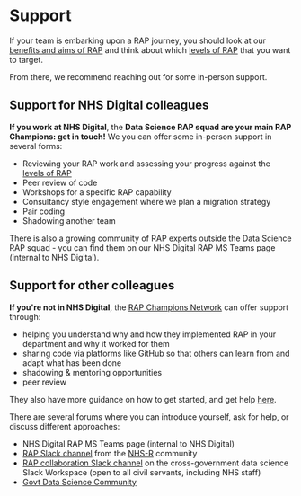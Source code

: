 # Support

If your team is embarking upon a RAP journey, you should look at our [benefits and aims of RAP][1] and think about which [levels of RAP][2] that you want to target.

From there, we recommend reaching out for some in-person support.

## Support for NHS Digital colleagues

**If you work at NHS Digital**, the **Data Science RAP squad are your main RAP Champions: get in touch!** We you can offer some in-person support in several forms:

- Reviewing your RAP work and assessing your progress against the [levels of RAP][2]
- Peer review of code
- Workshops for a specific RAP capability
- Consultancy style engagement where we plan a migration strategy
- Pair coding
- Shadowing another team

There is also a growing community of RAP experts outside the Data Science RAP squad - you can find them on our NHS Digital RAP MS Teams page (internal to NHS Digital).

## Support for other colleagues

**If you're not in NHS Digital**, the [RAP Champions Network](https://analysisfunction.civilservice.gov.uk/support/reproducible-analytical-pipelines/reproducible-analytical-pipeline-rap-champions) can offer support through:

- helping you understand why and how they implemented RAP in your department and why it worked for them
- sharing code via platforms like GitHub so that others can learn from and adapt what has been done
- shadowing & mentoring opportunities
- peer review

They also have more guidance on how to get started, and get help [here](https://dataingovernment.blog.gov.uk/2022/08/08/mentoring-a-successful-rap-project/).

There are several forums where you can introduce yourself, ask for help, or discuss different approaches:

- NHS Digital RAP MS Teams page (internal to NHS Digital)
- [RAP Slack channel](https://nhsrcommunity.slack.com/archives/C03N1GXHEH0) from the [NHS-R](https://nhsrcommunity.com/) community
- [RAP collaboration Slack channel](https://govdatascience.slack.com/archives/C6H22U3H9) on the cross-government data science Slack Workspace (open to all civil servants, including NHS staff)
- [Govt Data Science Community](https://www.gov.uk/service-manual/communities/data-science-community)

[1]: ./introduction_to_RAP/why_RAP_is_important.md
[2]: ./introduction_to_RAP/levels_of_RAP.md
